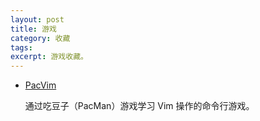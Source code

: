 ```yaml
---
layout: post
title: 游戏
category: 收藏
tags: 
excerpt: 游戏收藏。
---
```


- [PacVim](https://www.ostechnix.com/pacvim-a-cli-game-to-learn-vim-commands/)

  通过吃豆子（PacMan）游戏学习 Vim 操作的命令行游戏。





